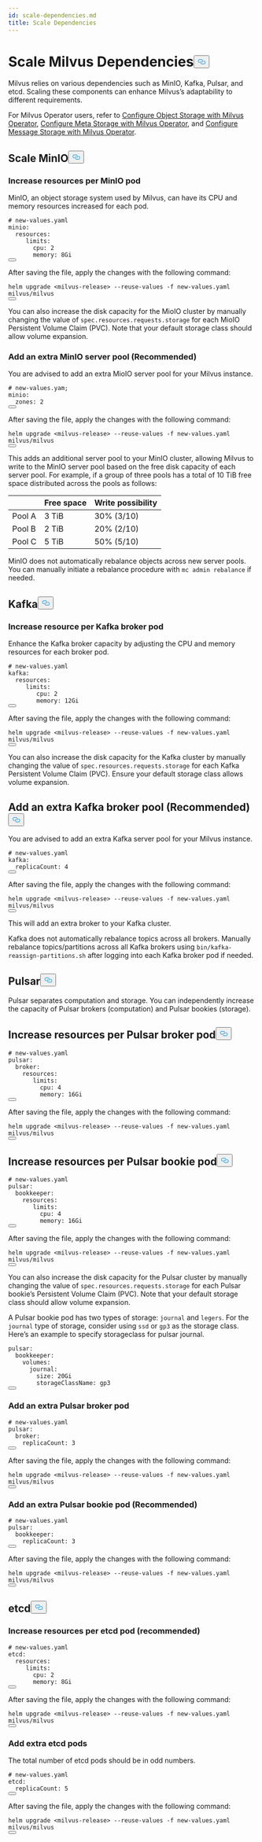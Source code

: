 ```yaml
---
id: scale-dependencies.md
title: Scale Dependencies
---
```

<h1 id="Scale-Milvus-Dependencies" class="common-anchor-header">Scale Milvus Dependencies<button data-href="#Scale-Milvus-Dependencies" class="anchor-icon" translate="no">
      <svg translate="no"
        aria-hidden="true"
        focusable="false"
        height="20"
        version="1.1"
        viewBox="0 0 16 16"
        width="16"
      >
        <path
          fill="#0092E4"
          fill-rule="evenodd"
          d="M4 9h1v1H4c-1.5 0-3-1.69-3-3.5S2.55 3 4 3h4c1.45 0 3 1.69 3 3.5 0 1.41-.91 2.72-2 3.25V8.59c.58-.45 1-1.27 1-2.09C10 5.22 8.98 4 8 4H4c-.98 0-2 1.22-2 2.5S3 9 4 9zm9-3h-1v1h1c1 0 2 1.22 2 2.5S13.98 12 13 12H9c-.98 0-2-1.22-2-2.5 0-.83.42-1.64 1-2.09V6.25c-1.09.53-2 1.84-2 3.25C6 11.31 7.55 13 9 13h4c1.45 0 3-1.69 3-3.5S14.5 6 13 6z"
        ></path>
      </svg>
    </button></h1><p>Milvus relies on various dependencies such as MinIO, Kafka, Pulsar, and etcd. Scaling these components can enhance Milvus’s adaptability to different requirements.</p>
<div class="alert note">
<p>For Milvus Operator users, refer to <a href="/docs/v2.5.x/object_storage_operator.md">Configure Object Storage with Milvus Operator</a>, <a href="/docs/v2.5.x/meta_storage_operator.md">Configure Meta Storage with Milvus Operator</a>, and <a href="/docs/v2.5.x/message_storage_operator.md">Configure Message Storage with Milvus Operator</a>.</p>
</div>
<h2 id="Scale-MinIO" class="common-anchor-header">Scale MinIO<button data-href="#Scale-MinIO" class="anchor-icon" translate="no">
      <svg translate="no"
        aria-hidden="true"
        focusable="false"
        height="20"
        version="1.1"
        viewBox="0 0 16 16"
        width="16"
      >
        <path
          fill="#0092E4"
          fill-rule="evenodd"
          d="M4 9h1v1H4c-1.5 0-3-1.69-3-3.5S2.55 3 4 3h4c1.45 0 3 1.69 3 3.5 0 1.41-.91 2.72-2 3.25V8.59c.58-.45 1-1.27 1-2.09C10 5.22 8.98 4 8 4H4c-.98 0-2 1.22-2 2.5S3 9 4 9zm9-3h-1v1h1c1 0 2 1.22 2 2.5S13.98 12 13 12H9c-.98 0-2-1.22-2-2.5 0-.83.42-1.64 1-2.09V6.25c-1.09.53-2 1.84-2 3.25C6 11.31 7.55 13 9 13h4c1.45 0 3-1.69 3-3.5S14.5 6 13 6z"
        ></path>
      </svg>
    </button></h2><h3 id="Increase-resources-per-MinIO-pod" class="common-anchor-header">Increase resources per MinIO pod</h3><p>MinIO, an object storage system used by Milvus, can have its CPU and memory resources increased for each pod.</p>
<pre><code translate="no" class="language-yaml"><span class="hljs-comment"># new-values.yaml</span>
<span class="hljs-attr">minio:</span>
  <span class="hljs-attr">resources:</span>
     <span class="hljs-attr">limits:</span>
       <span class="hljs-attr">cpu:</span> <span class="hljs-number">2</span>
       <span class="hljs-attr">memory:</span> <span class="hljs-string">8Gi</span>
<button class="copy-code-btn"></button></code></pre>
<p>After saving the file, apply the changes with the following command:</p>
<pre><code translate="no" class="language-shell">helm upgrade &lt;milvus-release&gt; --reuse-values -f new-values.yaml milvus/milvus
<button class="copy-code-btn"></button></code></pre>
<p>You can also increase the disk capacity for the MioIO cluster by manually changing the value of <code translate="no">spec.resources.requests.storage</code> for each MioIO Persistent Volume Claim (PVC). Note that your default storage class should allow volume expansion.</p>
<h3 id="Add-an-extra-MinIO-server-pool-Recommended" class="common-anchor-header">Add an extra MinIO server pool (Recommended)</h3><p>You are advised to add an extra MioIO server pool for your Milvus instance.</p>
<pre><code translate="no" class="language-yaml"><span class="hljs-comment"># new-values.yam;</span>
<span class="hljs-attr">minio:</span>
  <span class="hljs-attr">zones:</span> <span class="hljs-number">2</span>
<button class="copy-code-btn"></button></code></pre>
<p>After saving the file, apply the changes with the following command:</p>
<pre><code translate="no" class="language-shell">helm upgrade &lt;milvus-release&gt; --reuse-values -f new-values.yaml milvus/milvus
<button class="copy-code-btn"></button></code></pre>
<p>This adds an additional server pool to your MinIO cluster, allowing Milvus to write to the MinIO server pool based on the free disk capacity of each server pool. For example, if a group of three pools has a total of 10 TiB free space distributed across the pools as follows:</p>
<table>
<thead>
<tr><th></th><th>Free space</th><th>Write possibility</th></tr>
</thead>
<tbody>
<tr><td>Pool A</td><td>3 TiB</td><td>30% (3/10)</td></tr>
<tr><td>Pool B</td><td>2 TiB</td><td>20% (2/10)</td></tr>
<tr><td>Pool C</td><td>5 TiB</td><td>50% (5/10)</td></tr>
</tbody>
</table>
<div class="alert note">
<p>MinIO does not automatically rebalance objects across new server pools. You can manually initiate a rebalance procedure with <code translate="no">mc admin rebalance</code> if needed.</p>
</div>
<h2 id="Kafka" class="common-anchor-header">Kafka<button data-href="#Kafka" class="anchor-icon" translate="no">
      <svg translate="no"
        aria-hidden="true"
        focusable="false"
        height="20"
        version="1.1"
        viewBox="0 0 16 16"
        width="16"
      >
        <path
          fill="#0092E4"
          fill-rule="evenodd"
          d="M4 9h1v1H4c-1.5 0-3-1.69-3-3.5S2.55 3 4 3h4c1.45 0 3 1.69 3 3.5 0 1.41-.91 2.72-2 3.25V8.59c.58-.45 1-1.27 1-2.09C10 5.22 8.98 4 8 4H4c-.98 0-2 1.22-2 2.5S3 9 4 9zm9-3h-1v1h1c1 0 2 1.22 2 2.5S13.98 12 13 12H9c-.98 0-2-1.22-2-2.5 0-.83.42-1.64 1-2.09V6.25c-1.09.53-2 1.84-2 3.25C6 11.31 7.55 13 9 13h4c1.45 0 3-1.69 3-3.5S14.5 6 13 6z"
        ></path>
      </svg>
    </button></h2><h3 id="Increase-resource-per-Kafka-broker-pod" class="common-anchor-header">Increase resource per Kafka broker pod</h3><p>Enhance the Kafka broker capacity by adjusting the CPU and memory resources for each broker pod.</p>
<pre><code translate="no" class="language-yaml"><span class="hljs-comment"># new-values.yaml</span>
<span class="hljs-attr">kafka:</span>
  <span class="hljs-attr">resources:</span>
     <span class="hljs-attr">limits:</span>
        <span class="hljs-attr">cpu:</span> <span class="hljs-number">2</span>
        <span class="hljs-attr">memory:</span> <span class="hljs-string">12Gi</span>
<button class="copy-code-btn"></button></code></pre>
<p>After saving the file, apply the changes with the following command:</p>
<pre><code translate="no" class="language-bash">helm upgrade &lt;milvus-release&gt; --reuse-values -f new-values.yaml milvus/milvus
<button class="copy-code-btn"></button></code></pre>
<p>You can also increase the disk capacity for the Kafka cluster by manually changing the value of <code translate="no">spec.resources.requests.storage</code> for each Kafka Persistent Volume Claim (PVC). Ensure your default storage class allows volume expansion.</p>
<h2 id="Add-an-extra-Kafka-broker-pool-Recommended" class="common-anchor-header">Add an extra Kafka broker pool (Recommended)<button data-href="#Add-an-extra-Kafka-broker-pool-Recommended" class="anchor-icon" translate="no">
      <svg translate="no"
        aria-hidden="true"
        focusable="false"
        height="20"
        version="1.1"
        viewBox="0 0 16 16"
        width="16"
      >
        <path
          fill="#0092E4"
          fill-rule="evenodd"
          d="M4 9h1v1H4c-1.5 0-3-1.69-3-3.5S2.55 3 4 3h4c1.45 0 3 1.69 3 3.5 0 1.41-.91 2.72-2 3.25V8.59c.58-.45 1-1.27 1-2.09C10 5.22 8.98 4 8 4H4c-.98 0-2 1.22-2 2.5S3 9 4 9zm9-3h-1v1h1c1 0 2 1.22 2 2.5S13.98 12 13 12H9c-.98 0-2-1.22-2-2.5 0-.83.42-1.64 1-2.09V6.25c-1.09.53-2 1.84-2 3.25C6 11.31 7.55 13 9 13h4c1.45 0 3-1.69 3-3.5S14.5 6 13 6z"
        ></path>
      </svg>
    </button></h2><p>You are advised to add an extra Kafka server pool for your Milvus instance.</p>
<pre><code translate="no" class="language-yaml"><span class="hljs-comment"># new-values.yaml</span>
<span class="hljs-attr">kafka:</span>
  <span class="hljs-attr">replicaCount:</span> <span class="hljs-number">4</span>
<button class="copy-code-btn"></button></code></pre>
<p>After saving the file, apply the changes with the following command:</p>
<pre><code translate="no" class="language-shell">helm upgrade &lt;milvus-release&gt; --reuse-values -f new-values.yaml milvus/milvus
<button class="copy-code-btn"></button></code></pre>
<p>This will add an extra broker to your Kafka cluster.</p>
<div class="alert note">
<p>Kafka does not automatically rebalance topics across all brokers. Manually rebalance topics/partitions across all Kafka brokers using <code translate="no">bin/kafka-reassign-partitions.sh</code> after logging into each Kafka broker pod if needed.</p>
</div>
<h2 id="Pulsar" class="common-anchor-header">Pulsar<button data-href="#Pulsar" class="anchor-icon" translate="no">
      <svg translate="no"
        aria-hidden="true"
        focusable="false"
        height="20"
        version="1.1"
        viewBox="0 0 16 16"
        width="16"
      >
        <path
          fill="#0092E4"
          fill-rule="evenodd"
          d="M4 9h1v1H4c-1.5 0-3-1.69-3-3.5S2.55 3 4 3h4c1.45 0 3 1.69 3 3.5 0 1.41-.91 2.72-2 3.25V8.59c.58-.45 1-1.27 1-2.09C10 5.22 8.98 4 8 4H4c-.98 0-2 1.22-2 2.5S3 9 4 9zm9-3h-1v1h1c1 0 2 1.22 2 2.5S13.98 12 13 12H9c-.98 0-2-1.22-2-2.5 0-.83.42-1.64 1-2.09V6.25c-1.09.53-2 1.84-2 3.25C6 11.31 7.55 13 9 13h4c1.45 0 3-1.69 3-3.5S14.5 6 13 6z"
        ></path>
      </svg>
    </button></h2><p>Pulsar separates computation and storage. You can independently increase the capacity of Pulsar brokers (computation) and Pulsar bookies (storage).</p>
<h2 id="Increase-resources-per-Pulsar-broker-pod" class="common-anchor-header">Increase resources per Pulsar broker pod<button data-href="#Increase-resources-per-Pulsar-broker-pod" class="anchor-icon" translate="no">
      <svg translate="no"
        aria-hidden="true"
        focusable="false"
        height="20"
        version="1.1"
        viewBox="0 0 16 16"
        width="16"
      >
        <path
          fill="#0092E4"
          fill-rule="evenodd"
          d="M4 9h1v1H4c-1.5 0-3-1.69-3-3.5S2.55 3 4 3h4c1.45 0 3 1.69 3 3.5 0 1.41-.91 2.72-2 3.25V8.59c.58-.45 1-1.27 1-2.09C10 5.22 8.98 4 8 4H4c-.98 0-2 1.22-2 2.5S3 9 4 9zm9-3h-1v1h1c1 0 2 1.22 2 2.5S13.98 12 13 12H9c-.98 0-2-1.22-2-2.5 0-.83.42-1.64 1-2.09V6.25c-1.09.53-2 1.84-2 3.25C6 11.31 7.55 13 9 13h4c1.45 0 3-1.69 3-3.5S14.5 6 13 6z"
        ></path>
      </svg>
    </button></h2><pre><code translate="no" class="language-yaml"><span class="hljs-comment"># new-values.yaml</span>
<span class="hljs-attr">pulsar:</span>
  <span class="hljs-attr">broker:</span>
    <span class="hljs-attr">resources:</span>
       <span class="hljs-attr">limits:</span>
         <span class="hljs-attr">cpu:</span> <span class="hljs-number">4</span>
         <span class="hljs-attr">memory:</span> <span class="hljs-string">16Gi</span>
<button class="copy-code-btn"></button></code></pre>
<p>After saving the file, apply the changes with the following command:</p>
<pre><code translate="no" class="language-shell">helm upgrade &lt;milvus-release&gt; --reuse-values -f new-values.yaml milvus/milvus
<button class="copy-code-btn"></button></code></pre>
<h2 id="Increase-resources-per-Pulsar-bookie-pod" class="common-anchor-header">Increase resources per Pulsar bookie pod<button data-href="#Increase-resources-per-Pulsar-bookie-pod" class="anchor-icon" translate="no">
      <svg translate="no"
        aria-hidden="true"
        focusable="false"
        height="20"
        version="1.1"
        viewBox="0 0 16 16"
        width="16"
      >
        <path
          fill="#0092E4"
          fill-rule="evenodd"
          d="M4 9h1v1H4c-1.5 0-3-1.69-3-3.5S2.55 3 4 3h4c1.45 0 3 1.69 3 3.5 0 1.41-.91 2.72-2 3.25V8.59c.58-.45 1-1.27 1-2.09C10 5.22 8.98 4 8 4H4c-.98 0-2 1.22-2 2.5S3 9 4 9zm9-3h-1v1h1c1 0 2 1.22 2 2.5S13.98 12 13 12H9c-.98 0-2-1.22-2-2.5 0-.83.42-1.64 1-2.09V6.25c-1.09.53-2 1.84-2 3.25C6 11.31 7.55 13 9 13h4c1.45 0 3-1.69 3-3.5S14.5 6 13 6z"
        ></path>
      </svg>
    </button></h2><pre><code translate="no" class="language-yaml"><span class="hljs-comment"># new-values.yaml</span>
<span class="hljs-attr">pulsar:</span>
  <span class="hljs-attr">bookkeeper:</span>
    <span class="hljs-attr">resources:</span>
       <span class="hljs-attr">limits:</span>
         <span class="hljs-attr">cpu:</span> <span class="hljs-number">4</span>
         <span class="hljs-attr">memory:</span> <span class="hljs-string">16Gi</span>
<button class="copy-code-btn"></button></code></pre>
<p>After saving the file, apply the changes with the following command:</p>
<pre><code translate="no" class="language-shell">helm upgrade &lt;milvus-release&gt; --reuse-values -f new-values.yaml milvus/milvus
<button class="copy-code-btn"></button></code></pre>
<p>You can also increase the disk capacity for the Pulsar cluster by manually changing the value of <code translate="no">spec.resources.requests.storage</code> for each Pulsar bookie’s Persistent Volume Claim (PVC). Note that your default storage class should allow volume expansion.</p>
<p>A Pulsar bookie pod has two types of storage: <code translate="no">journal</code> and <code translate="no">legers</code>. For the <code translate="no">journal</code> type of storage, consider using <code translate="no">ssd</code> or <code translate="no">gp3</code> as the storage class. Here’s an example to specify storageclass for pulsar journal.</p>
<pre><code translate="no"><span class="hljs-attr">pulsar:</span>
  <span class="hljs-attr">bookkeeper:</span>
    <span class="hljs-attr">volumes:</span>
      <span class="hljs-attr">journal:</span>
        <span class="hljs-attr">size:</span> <span class="hljs-string">20Gi</span>
        <span class="hljs-attr">storageClassName:</span> <span class="hljs-string">gp3</span>
<button class="copy-code-btn"></button></code></pre>
<h3 id="Add-an-extra-Pulsar-broker-pod" class="common-anchor-header">Add an extra Pulsar broker pod</h3><pre><code translate="no" class="language-yaml"><span class="hljs-comment"># new-values.yaml</span>
<span class="hljs-attr">pulsar:</span>
  <span class="hljs-attr">broker:</span>
    <span class="hljs-attr">replicaCount:</span> <span class="hljs-number">3</span>
<button class="copy-code-btn"></button></code></pre>
<p>After saving the file, apply the changes with the following command:</p>
<pre><code translate="no" class="language-shell">helm upgrade &lt;milvus-release&gt; --reuse-values -f new-values.yaml milvus/milvus
<button class="copy-code-btn"></button></code></pre>
<h3 id="Add-an-extra-Pulsar-bookie-pod-Recommended" class="common-anchor-header">Add an extra Pulsar bookie pod (Recommended)</h3><pre><code translate="no" class="language-yaml"><span class="hljs-comment"># new-values.yaml</span>
<span class="hljs-attr">pulsar:</span>
  <span class="hljs-attr">bookkeeper:</span>
    <span class="hljs-attr">replicaCount:</span> <span class="hljs-number">3</span>
<button class="copy-code-btn"></button></code></pre>
<p>After saving the file, apply the changes with the following command:</p>
<pre><code translate="no" class="language-shell">helm upgrade &lt;milvus-release&gt; --reuse-values -f new-values.yaml milvus/milvus
<button class="copy-code-btn"></button></code></pre>
<h2 id="etcd" class="common-anchor-header">etcd<button data-href="#etcd" class="anchor-icon" translate="no">
      <svg translate="no"
        aria-hidden="true"
        focusable="false"
        height="20"
        version="1.1"
        viewBox="0 0 16 16"
        width="16"
      >
        <path
          fill="#0092E4"
          fill-rule="evenodd"
          d="M4 9h1v1H4c-1.5 0-3-1.69-3-3.5S2.55 3 4 3h4c1.45 0 3 1.69 3 3.5 0 1.41-.91 2.72-2 3.25V8.59c.58-.45 1-1.27 1-2.09C10 5.22 8.98 4 8 4H4c-.98 0-2 1.22-2 2.5S3 9 4 9zm9-3h-1v1h1c1 0 2 1.22 2 2.5S13.98 12 13 12H9c-.98 0-2-1.22-2-2.5 0-.83.42-1.64 1-2.09V6.25c-1.09.53-2 1.84-2 3.25C6 11.31 7.55 13 9 13h4c1.45 0 3-1.69 3-3.5S14.5 6 13 6z"
        ></path>
      </svg>
    </button></h2><h3 id="Increase-resources-per-etcd-pod-recommended" class="common-anchor-header">Increase resources per etcd pod (recommended)</h3><pre><code translate="no" class="language-yaml"><span class="hljs-comment"># new-values.yaml</span>
<span class="hljs-attr">etcd:</span>
  <span class="hljs-attr">resources:</span>
     <span class="hljs-attr">limits:</span>
       <span class="hljs-attr">cpu:</span> <span class="hljs-number">2</span>
       <span class="hljs-attr">memory:</span> <span class="hljs-string">8Gi</span>
<button class="copy-code-btn"></button></code></pre>
<p>After saving the file, apply the changes with the following command:</p>
<pre><code translate="no" class="language-shell">helm upgrade &lt;milvus-release&gt; --reuse-values -f new-values.yaml milvus/milvus
<button class="copy-code-btn"></button></code></pre>
<h3 id="Add-extra-etcd-pods" class="common-anchor-header">Add extra etcd pods</h3><p>The total number of etcd pods should be in odd numbers.</p>
<pre><code translate="no" class="language-yaml"><span class="hljs-comment"># new-values.yaml</span>
<span class="hljs-attr">etcd:</span>
  <span class="hljs-attr">replicaCount:</span> <span class="hljs-number">5</span>
<button class="copy-code-btn"></button></code></pre>
<p>After saving the file, apply the changes with the following command:</p>
<pre><code translate="no" class="language-shell">helm upgrade &lt;milvus-release&gt; --reuse-values -f new-values.yaml milvus/milvus
<button class="copy-code-btn"></button></code></pre>
